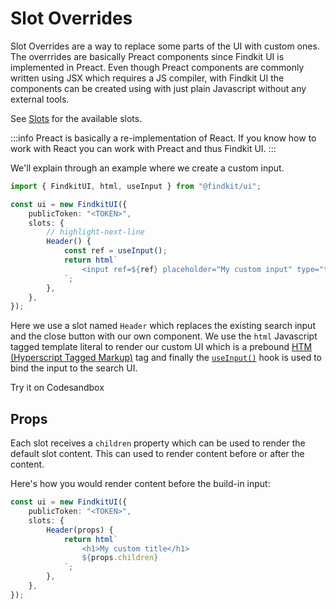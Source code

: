 # Slot Overrides

Slot Overrides are a way to replace some parts of the UI with custom ones. The
overrrides are basically Preact components since Findkit UI is implemented in
Preact. Even though Preact components are commonly written using JSX which
requires a JS compiler, with Findkit UI the components can be created
using with just plain Javascript without any external tools.

See [Slots](/ui/slot-overrides/slots) for the available slots.

:::info
Preact is basically a re-implementation of React. If you know how to work with
React you can work with Preact and thus Findkit UI.
:::

We'll explain through an example where we create a custom input.

```ts
import { FindkitUI, html, useInput } from "@findkit/ui";

const ui = new FindkitUI({
	publicToken: "<TOKEN>",
	slots: {
		// highlight-next-line
		Header() {
			const ref = useInput();
			return html`
				<input ref=${ref} placeholder="My custom input" type="text" />
			`;
		},
	},
});
```

Here we use a slot named `Header` which replaces the existing search input and
the close button with our own component. We use the `html` Javascript tagged
template literal to render our custom UI which is a prebound [HTM (Hyperscript
Tagged Markup)](https://github.com/developit/htm) tag and finally the
[`useInput()`](/ui/slot-overrides/utils#useinput) hook is used to bind the input
to the search UI.

Try it on Codesandbox

<Codesandbox example="custom-input" />

## Props

Each slot receives a `children` property which can be used to render the default
slot content. This can used to render content before or after the content.

Here's how you would render content before the build-in input:

```ts
const ui = new FindkitUI({
	publicToken: "<TOKEN>",
	slots: {
		Header(props) {
			return html`
				<h1>My custom title</h1>
				${props.children}
			`;
		},
	},
});
```
